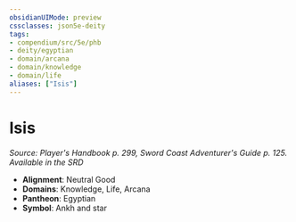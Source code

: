 ```yaml
---
obsidianUIMode: preview
cssclasses: json5e-deity
tags:
- compendium/src/5e/phb
- deity/egyptian
- domain/arcana
- domain/knowledge
- domain/life
aliases: ["Isis"]
---
```

# Isis
*Source: Player's Handbook p. 299, Sword Coast Adventurer's Guide p. 125. Available in the <span title='Systems Reference Document (5.1)'>SRD</span>* 

- **Alignment**: Neutral Good
- **Domains**: Knowledge, Life, Arcana
- **Pantheon**: Egyptian
- **Symbol**: Ankh and star